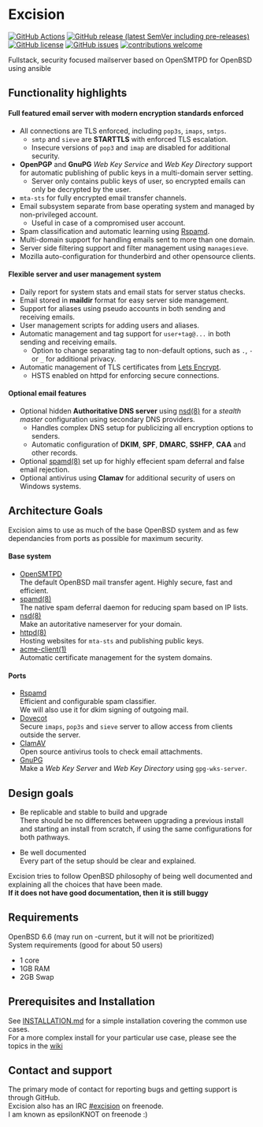 # Excision
[![GitHub Actions](https://img.shields.io/endpoint.svg?url=https%3A%2F%2Factions-badge.atrox.dev%2Fatrox%2Fsync-dotenv%2Fbadge)](https://github.com/Excision/Excision/actions)
[![GitHub release (latest SemVer including pre-releases)](https://img.shields.io/github/v/release/Excision/Excision?include_prereleases)](https://github.com/Excision/Excision/releases)
[![GitHub license](https://img.shields.io/github/license/Excision/Excision.svg)](https://github.com/Excision/Excision/blobl/master/LICENSE)
[![GitHub issues](https://img.shields.io/github/issues-raw/Excision/Excision)](https://github.com/Excision/Excision/issues)
[![contributions welcome](https://img.shields.io/badge/contributions-welcome-brightgreen.svg?style=flat)](https://github.com/Excision/Excision/issues)

Fullstack, security focused mailserver based on OpenSMTPD for OpenBSD using ansible

## Functionality highlights

#### Full featured email server with modern encryption standards enforced

* All connections are TLS enforced, including `pop3s`, `imaps`, `smtps`.
  * `smtp` and `sieve` are **STARTTLS** with enforced TLS escalation.
  * Insecure versions of `pop3` and `imap` are disabled for additional security.
* **OpenPGP** and **GnuPG** *Web Key Service* and *Web Key Directory* support for automatic publishing of public keys in a multi-domain server setting.
  * Server only contains public keys of user, so encrypted emails can only be decrypted by the user.
* `mta-sts` for fully encrypted email transfer channels.
* Email subsystem separate from base operating system and managed by non-privileged account.
  * Useful in case of a compromised user account.
* Spam classification and automatic learning using [Rspamd](https://rspamd.com).
* Multi-domain support for handling emails sent to more than one domain.
* Server side filtering support and filter management using `managesieve`.
* Mozilla auto-configuration for thunderbird and other opensource clients.

#### Flexible server and user management system

* Daily report for system stats and email stats for server status checks.
* Email stored in **maildir** format for easy server side management.
* Support for aliases using pseudo accounts in both sending and receiving emails.
* User management scripts for adding users and aliases.
* Automatic management and tag support for `user+tag@...` in both sending and receiving emails.
  * Option to change separating tag to non-default options, such as `.`, `-` or `_` for additional privacy.
* Automatic management of TLS certificates from [Lets Encrypt](https://letsencrypt.org/).
  * HSTS enabled on httpd for enforcing secure connections.

#### Optional email features
   
* Optional hidden **Authoritative DNS server** using  [nsd(8)](https://man.openbsd.org/nsd) for a *stealth master* configuration using secondary DNS providers.
  * Handles complex DNS setup for publicizing all encryption options to senders.
  * Automatic configuration of **DKIM**, **SPF**, **DMARC**, **SSHFP**, **CAA** and other records.
* Optional [spamd(8)](https://www.openbsd.org/spamd/) set up for highly effecient spam deferral and false email rejection.
* Optional antivirus using **Clamav** for additional security of users on Windows systems.
 
## Architecture Goals
 
Excision aims to use as much of the base OpenBSD system and as few dependancies from ports as possible for maximum security.

#### Base system
* [OpenSMTPD](https://www.opensmtpd.org/)  
The default OpenBSD mail transfer agent. Highly secure, fast and efficient.
* [spamd(8)](https://www.openbsd.org/spamd/)  
The native spam deferral daemon for reducing spam based on IP lists.
* [nsd(8)](https://man.openbsd.org/nsd.8)  
Make an autoritative nameserver for your domain.  
* [httpd(8)](https://man.openbsd.org/httpd.8)  
Hosting websites for `mta-sts` and publishing public keys.
* [acme-client(1)](https://man.openbsd.org/acme-client)  
Automatic certificate management for the system domains.

#### Ports
* [Rspamd](https://rspamd.com/)  
Efficient and configurable spam classifier.  
We will also use it for dkim signing of outgoing mail.
* [Dovecot](https://www.dovecot.org/)  
Secure `imaps`, `pop3s` and `sieve` server to allow access from clients outside the server.
* [ClamAV](https://www.clamav.net/)  
Open source antivirus tools to check email attachments.
* [GnuPG](https://gnupg.org/)  
Make a *Web Key Server* and *Web Key Directory* using `gpg-wks-server`.

## Design goals

* Be replicable and stable to build and upgrade  
There should be no differences between upgrading a previous install and starting an install from scratch, if using the same configurations for both pathways.  

* Be well documented  
Every part of the setup should be clear and explained.  

Excision tries to follow OpenBSD philosophy of being well documented and explaining all the choices that have been made.  
**If it does not have good documentation, then it is still buggy**

## Requirements
OpenBSD 6.6 (may run on -current, but it will not be prioritized)  
System requirements (good for about 50 users)
  * 1 core
  * 1GB RAM
  * 2GB Swap 

## Prerequisites and Installation
See [INSTALLATION.md](INSTALLATION.md) for a simple installation covering the common use cases.  
For a more complex install for your particular use case, please see the topics in the [wiki](https://github.com/Excision/Excision/wiki)

## Contact and support
The primary mode of contact for reporting bugs and getting support is through GitHub.  
Excision also has an IRC [#excision](https://webchat.freenode.net/?channels=excision) on freenode.  
I am known as epsilonKNOT on freenode :)

